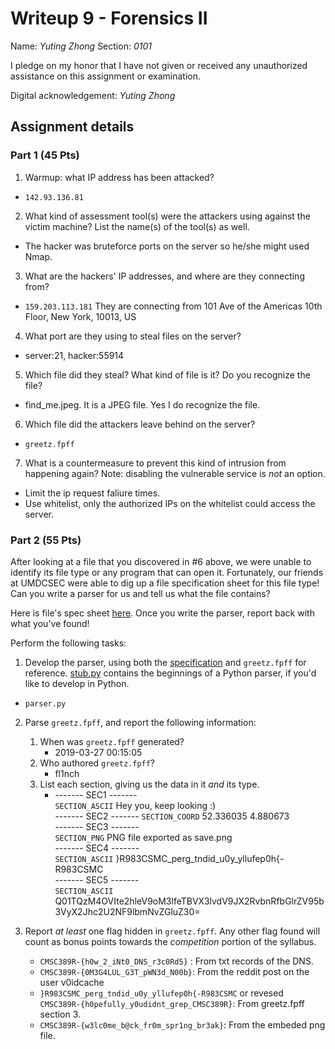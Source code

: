 # Writeup 9 - Forensics II

Name: *Yuting Zhong*
Section: *0101*

I pledge on my honor that I have not given or received any unauthorized assistance on this assignment or examination.

Digital acknowledgement: *Yuting Zhong*


## Assignment details

### Part 1 (45 Pts)
1. Warmup: what IP address has been attacked?
  -  ```142.93.136.81``` 
2. What kind of assessment tool(s) were the attackers using against the victim machine? List the name(s) of the tool(s) as well.
  - The hacker was bruteforce ports on the server so he/she might used Nmap.
3. What are the hackers' IP addresses, and where are they connecting from?
 - ```159.203.113.181```  They are connecting from 101 Ave of the Americas 10th Floor, New York, 10013, US
4. What port are they using to steal files on the server?
 - server:21, hacker:55914
5. Which file did they steal? What kind of file is it? Do you recognize the file?
 - find_me.jpeg. It is a JPEG file. Yes I do recognize the file.
6. Which file did the attackers leave behind on the server?
 - `greetz.fpff`
7. What is a countermeasure to prevent this kind of intrusion from happening again? Note: disabling the vulnerable service is *not* an option.
 - Limit the ip request faliure times.
 - Use whitelist, only the authorized IPs on the whitelist could access the server.

### Part 2 (55 Pts)

After looking at a file that you discovered in #6 above, we were unable to identify its file type or any program that can open it. Fortunately, our friends at UMDCSEC were able to dig up a file specification sheet for this file type! Can you write a parser for us and tell us what the file contains?

Here is file's spec sheet [here](fpff-spec.md). Once you write the parser, report back with what you've found!

Perform the following tasks:

1. Develop the parser, using both the
[specification](fpff-spec.md) and
`greetz.fpff` for reference. [stub.py](stub.py) contains the beginnings of a Python parser, if
you'd like to develop in Python.
 - `parser.py`
2. Parse `greetz.fpff`, and report the following information:
    1. When was `greetz.fpff` generated?
     	- 2019-03-27 00:15:05
    2. Who authored `greetz.fpff`?
     	- fl1nch
    3. List each section, giving us the data in it *and* its type.  
  		-  -------  SEC1  -------  
  	`SECTION_ASCII` 
  	Hey you, keep looking :)  
    -------  SEC2  -------
    `SECTION_COORD`
    52.336035 4.880673  
	-------  SEC3  -------  
	`SECTION_PNG`
	PNG file exported as save.png  
	-------  SEC4  -------  
	`SECTION_ASCII`
	}R983CSMC_perg_tndid_u0y_yllufep0h{-R983CSMC  
	-------  SEC5  -------  
	`SECTION_ASCII`
	Q01TQzM4OVIte2hleV9oM3lfeTBVX3lvdV9JX2RvbnRfbGlrZV95b3VyX2Jhc2U2NF9lbmNvZGluZ30=  

4. Report *at least* one flag hidden in `greetz.fpff`. Any other flag found will count as bonus points towards the *competition* portion of the syllabus.  
     - ```CMSC389R-{h0w_2_iNt0_DNS_r3c0Rd5}``` : From txt records of the DNS. 
     - ```CMSC389R-{0M3G4LUL_G3T_pWN3d_N00b}```: From the reddit post on the user  v0idcache  
     - ```}R983CSMC_perg_tndid_u0y_yllufep0h{-R983CSMC``` or revesed ```CMSC389R-{h0pefully_y0udidnt_grep_CMSC389R}```: From greetz.fpff section 3.  
     - `CMSC389R-{w3lc0me_b@ck_fr0m_spr1ng_br3ak}`: From the embeded png file.



